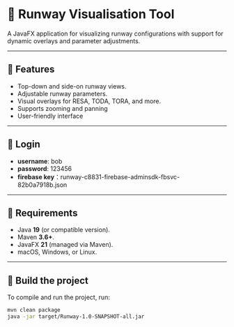 # 🛫 Runway Visualisation Tool

A JavaFX application for visualizing runway configurations with support for dynamic overlays and parameter adjustments.

---

## 🚀 Features
- Top-down and side-on runway views.
- Adjustable runway parameters.
- Visual overlays for RESA, TODA, TORA, and more.
- Supports zooming and panning
- User-friendly interface

---

## 🔑 Login

- **username**: bob  
- **password**: 123456
- **firebase key**：runway-c8831-firebase-adminsdk-fbsvc-82b0a7918b.json

---

## 🧰 Requirements
- Java **19** (or compatible version).
- Maven **3.6+**.
- JavaFX **21** (managed via Maven).
- macOS, Windows, or Linux.

---

## 🔨 Build the project
To compile and run the project, run:
```bash
mvn clean package
java -jar target/Runway-1.0-SNAPSHOT-all.jar
```

